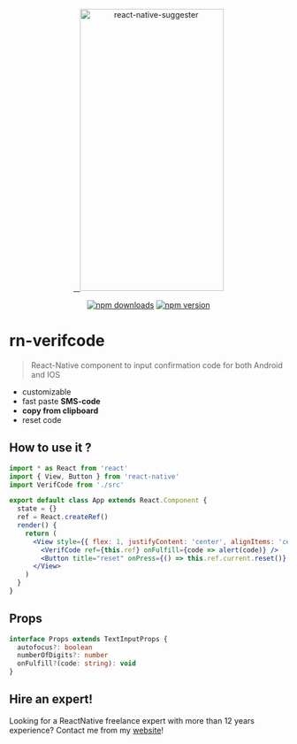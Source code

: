 <p align="center" >
   <a href="https://reactnative.gallery/xcarpentier/rn-verifcode">
    <img alt="react-native-suggester" src="https://thumbs.gfycat.com/FittingAromaticChimpanzee-size_restricted.gif" width="260" height="510" />
 </a>

</p>

<p align="center">
  <a href="https://www.npmjs.com/package/rn-verifcode">
  <img alt="npm downloads" src="https://img.shields.io/npm/dm/rn-verifcode.svg"/></a>
  <a href="https://www.npmjs.com/package/rn-verifcode"><img alt="npm version" src="https://badge.fury.io/js/rn-verifcode.svg"/></a>

</p>

# rn-verifcode

> React-Native component to input confirmation code for both Android and IOS

- customizable
- fast paste **SMS-code**
- **copy from clipboard**
- reset code

## How to use it ?

```jsx
import * as React from 'react'
import { View, Button } from 'react-native'
import VerifCode from './src'

export default class App extends React.Component {
  state = {}
  ref = React.createRef()
  render() {
    return (
      <View style={{ flex: 1, justifyContent: 'center', alignItems: 'center' }}>
        <VerifCode ref={this.ref} onFulfill={code => alert(code)} />
        <Button title="reset" onPress={() => this.ref.current.reset()} />
      </View>
    )
  }
}
```

## Props

```ts
interface Props extends TextInputProps {
  autofocus?: boolean
  numberOfDigits?: number
  onFulfill?(code: string): void
}
```

## Hire an expert!
Looking for a ReactNative freelance expert with more than 12 years experience? Contact me from my [website](https://xaviercarpentier.com)!
